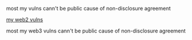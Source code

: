 most my vulns cann't be public cause of non-disclosure agreement

[my web2 vulns](http://149.28.150.208:8080/ipfs/QmQp8P5hzcem6ErFPhcXPgfvzuhzZPp7exV3LHEjmybpkv/web2_vulns_id.txt)

most my web3 vulns cann't be public cause of non-disclosure agreement
